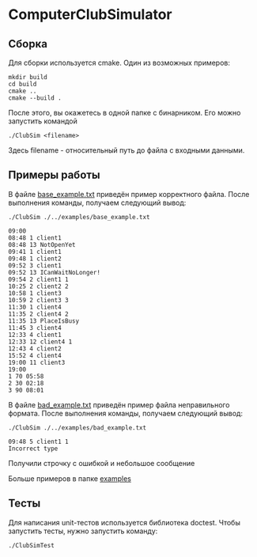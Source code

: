 # ComputerClubSimulator

## Сборка
Для сборки используется cmake. Один из возможных примеров:

```
mkdir build
cd build
cmake ..
cmake --build .
```
После этого, вы окажетесь в одной папке с бинарником. Его можно запустить командой
```
./ClubSim <filename>
```
Здесь filename - относительный путь до файла с входными данными.

## Примеры работы
В файле [base_example.txt](./examples/base_example.txt) приведён пример корректного файла. После выполнения команды, получаем следующий вывод:
```
./ClubSim ./../examples/base_example.txt
```

```
09:00
08:48 1 client1
08:48 13 NotOpenYet
09:41 1 client1
09:48 1 client2
09:52 3 client1
09:52 13 ICanWaitNoLonger!
09:54 2 client1 1
10:25 2 client2 2
10:58 1 client3
10:59 2 client3 3
11:30 1 client4
11:35 2 client4 2
11:35 13 PlaceIsBusy
11:45 3 client4
12:33 4 client1
12:33 12 client4 1
12:43 4 client2
15:52 4 client4
19:00 11 client3
19:00
1 70 05:58
2 30 02:18
3 90 08:01
```

В файле [bad_example.txt](./examples/bad_example.txt) приведён пример файла неправильного формата. После выполнения команды, получаем следующий вывод:
```
./ClubSim ./../examples/bad_example.txt
```

```
09:48 5 client1 1
Incorrect type
```

Получили строчку с ошибкой и небольшое сообщение

Больше примеров в папке [examples](./examples)

## Тесты

Для написания unit-тестов используется библиотека doctest. Чтобы запустить тесты, нужно запустить команду:
```
./ClubSimTest
```